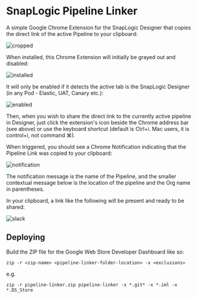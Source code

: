 # SnapLogic Pipeline Linker

A simple Google Chrome Extension for the SnapLogic Designer that copies the direct link of the active Pipeline to your clipboard:

![cropped](https://dl.dropboxusercontent.com/u/3519578/Screenshots/pipeline_linker_triggered_cropped.png)

When installed, this Chrome Extension will initially be grayed out and disabled:

![installed](https://dl.dropboxusercontent.com/u/3519578/Screenshots/NNhY.png)

It will only be enabled if it detects the active tab is the SnapLogic Designer (in any Pod - Elastic, UAT, Canary etc.):

![enabled](https://dl.dropboxusercontent.com/u/3519578/Screenshots/X4su.png)

Then, when you wish to share the direct link to the currently active pipeline in Designer, just click the extension's icon beside the Chrome address bar (see above) or use the keyboard shortcut (default is Ctrl+i. Mac users, it is control+i, not command ⌘).

When triggered, you should see a Chrome Notification indicating that the Pipeline Link was copied to your clipboard:

![notification](https://dl.dropboxusercontent.com/u/3519578/Screenshots/vtlv.png)

The notification message is the name of the Pipeline, and the smaller contextual message below is the location of the pipeline and the Org name in parentheses.

In your clipboard, a link like the following will be present and ready to be shared:

![slack](https://dl.dropboxusercontent.com/u/3519578/Screenshots/MMps.png)

## Deploying

Build the ZIP file for the Google Web Store Developer Dashboard like so:

`zip -r <zip-name> <pipeline-linker-folder-location> -x <exclusions>`

e.g.

`zip -r pipeline-linker.zip pipeline-linker -x *.git* -x *.iml -x *.DS_Store`
